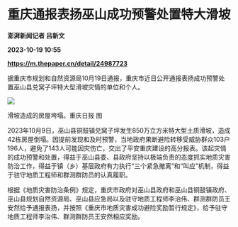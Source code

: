 # 重庆通报表扬巫山成功预警处置特大滑坡
**澎湃新闻记者 吕新文**

**2023-10-19 10:55**

**https://m.thepaper.cn/detail/24987723**

据重庆市规划和自然资源局10月19日通报，重庆市近日公开通报表扬成功预警处置巫山县兑窝子坪特大型滑坡灾情的单位和个人。

![](https://imagecloud.thepaper.cn/thepaper/image/274/761/769.png)

滑坡造成的房屋垮塌。重庆日报 图

2023年10月9日，巫山县铜鼓镇兑窝子坪发生850万立方米特大型土质滑坡，造成42栋房屋倒塌。因提前发现和及时预警，当地政府果断避险转移受威胁群众103户196人，避免了143人可能因灾伤亡，交出了平安重庆建设的高分报表。该起灾情的成功预警和处置，得益于巫山县委、县政府坚持以极端负责的态度抓实地质灾害防治工作，得益于镇（乡）基层政府有力执行“三个紧急撤离”和“叫应”机制，得益于驻守地质工程师和群测群防员的认真履职。

根据《地质灾害防治条例》规定，重庆市政府对巫山县政府和巫山县铜鼓镇政府、巫山县规划自然资源局、巫山县应急局以及驻守地质工程师李治伟、群测群防员王安然给予通报表扬，并按照《重庆市地质灾害成功避险奖励暂行规定》，给予驻守地质工程师李治伟、群测群防员王安然相应奖励。